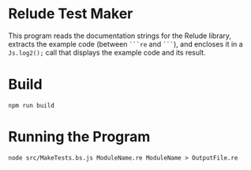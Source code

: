 # Relude Test Maker

This program reads the documentation strings for the Relude library, extracts
the example code (between ` ```re ` and ` ``` `), and encloses it in a 
`Js.log2();` call that displays the example code and its result.

# Build
```
npm run build
```

# Running the Program

```
node src/MakeTests.bs.js ModuleName.re ModuleName > OutputFile.re
```
